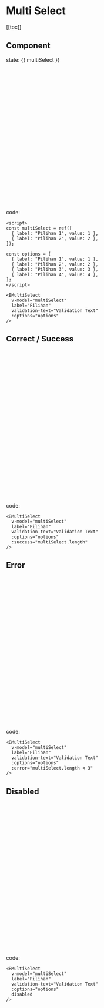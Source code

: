 <script setup>
import '../src/components/index.scss'
import './style.css'
import { ref } from 'vue';
import BMultiSelect from '../src/components/multiSelect/BMultiSelect.vue'

const multiSelect = ref([
  { label: 'Pilihan 1', value: 1},
  { label: 'Pilihan 2', value: 2},
])

const options = [
  { label: 'Pilihan 1', value: 1},
  { label: 'Pilihan 2', value: 2},
  { label: 'Pilihan 3', value: 3},
  { label: 'Pilihan 4', value: 4},
]
</script>

# Multi Select

[[toc]]

## Component

<div class="card" style="height: 400px">
  <BMultiSelect
    v-model="multiSelect"
    label="Pilihan"
    validation-text="Validation Text"
    :options="options"
  />
  <div>
    <p>state: {{ multiSelect }}</p>
  </div>
</div>

code:

```vue
<script>
const multiSelect = ref([
  { label: "Pilihan 1", value: 1 },
  { label: "Pilihan 2", value: 2 },
]);

const options = [
  { label: "Pilihan 1", value: 1 },
  { label: "Pilihan 2", value: 2 },
  { label: "Pilihan 3", value: 3 },
  { label: "Pilihan 4", value: 4 },
];
</script>

<BMultiSelect
  v-model="multiSelect"
  label="Pilihan"
  validation-text="Validation Text"
  :options="options"
/>
```

## Correct / Success

<div class="card" style="height: 400px">
  <BMultiSelect
    v-model="multiSelect"
    label="Pilihan"
    validation-text="Validation Text"
    :options="options"
    :success="multiSelect.length"
  />
</div>

code:

```vue
<BMultiSelect
  v-model="multiSelect"
  label="Pilihan"
  validation-text="Validation Text"
  :options="options"
  :success="multiSelect.length"
/>
```

## Error

<div class="card" style="height: 400px">
  <BMultiSelect
    v-model="multiSelect"
    label="Pilihan"
    validation-text="Validation Text"
    :options="options"
    :error="multiSelect.length < 3"
  />
</div>

code:

```vue
<BMultiSelect
  v-model="multiSelect"
  label="Pilihan"
  validation-text="Validation Text"
  :options="options"
  :error="multiSelect.length < 3"
/>
```

## Disabled

<div class="card" style="height: 400px">
  <BMultiSelect
    v-model="multiSelect"
    label="Pilihan"
    validation-text="Validation Text"
    :options="options"
    disabled
  />
</div>

code:

```vue
<BMultiSelect
  v-model="multiSelect"
  label="Pilihan"
  validation-text="Validation Text"
  :options="options"
  disabled
/>
```
